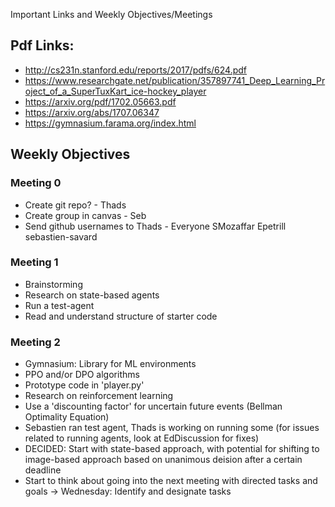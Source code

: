 Important Links and Weekly Objectives/Meetings

## Pdf Links: 
  - http://cs231n.stanford.edu/reports/2017/pdfs/624.pdf
  - https://www.researchgate.net/publication/357897741_Deep_Learning_Project_of_a_SuperTuxKart_ice-hockey_player
  - https://arxiv.org/pdf/1702.05663.pdf
  - https://arxiv.org/abs/1707.06347
  - https://gymnasium.farama.org/index.html


## Weekly Objectives

### Meeting 0
  - Create git repo? - Thads
  - Create group in canvas - Seb 
  - Send github usernames to Thads - Everyone
      SMozaffar
      Epetrill
      sebastien-savard


### Meeting 1
  - Brainstorming 
  - Research on state-based agents
  - Run a test-agent
  - Read and understand structure of starter code


### Meeting 2
  - Gymnasium: Library for ML environments
  - PPO and/or DPO algorithms
  - Prototype code in 'player.py'
  - Research on reinforcement learning
  - Use a 'discounting factor' for uncertain future events (Bellman Optimality Equation)
  - Sebastien ran test agent, Thads is working on running some (for issues related to running agents, look at EdDiscussion for fixes)
  - DECIDED: Start with state-based approach, with potential for shifting to image-based approach based on unanimous deision after a certain deadline
  - Start to think about going into the next meeting with directed tasks and goals -> Wednesday: Identify and designate tasks
  
